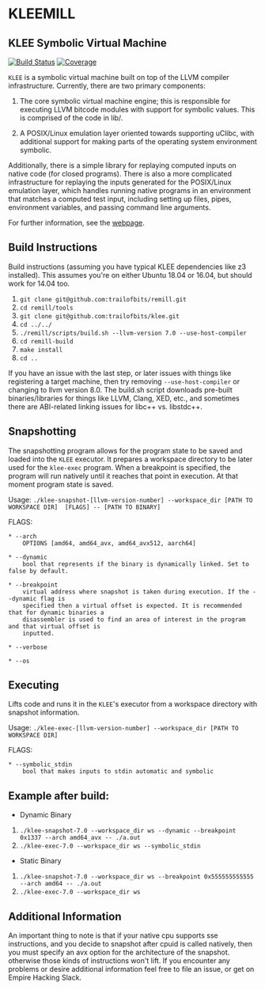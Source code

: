 KLEEMILL 
=============================

## KLEE Symbolic Virtual Machine

[![Build Status](https://travis-ci.org/klee/klee.svg?branch=master)](https://travis-ci.org/klee/klee)
[![Coverage](https://codecov.io/gh/klee/klee/branch/master/graph/badge.svg)](https://codecov.io/gh/klee/klee)

`KLEE` is a symbolic virtual machine built on top of the LLVM compiler
infrastructure. Currently, there are two primary components:

  1. The core symbolic virtual machine engine; this is responsible for
     executing LLVM bitcode modules with support for symbolic
     values. This is comprised of the code in lib/.

  2. A POSIX/Linux emulation layer oriented towards supporting uClibc,
     with additional support for making parts of the operating system
     environment symbolic.

Additionally, there is a simple library for replaying computed inputs
on native code (for closed programs). There is also a more complicated
infrastructure for replaying the inputs generated for the POSIX/Linux
emulation layer, which handles running native programs in an
environment that matches a computed test input, including setting up
files, pipes, environment variables, and passing command line
arguments.

For further information, see the [webpage](http://klee.github.io/).

## Build Instructions 

Build instructions (assuming you have typical KLEE dependencies like z3 installed). This assumes you're on either Ubuntu 18.04 or 16.04, but should work for 14.04 too.

1. `git clone git@github.com:trailofbits/remill.git`
2. `cd remill/tools`
3. `git clone git@github.com:trailofbits/klee.git`
4. `cd ../../`
5. `./remill/scripts/build.sh --llvm-version 7.0 --use-host-compiler`
6. `cd remill-build`
7. `make install`
8. `cd ..`

If you have an issue with the last step, or later issues with things like registering a target machine, 
then try removing `--use-host-compiler` or changing to llvm version 8.0. The build.sh script 
downloads pre-built binaries/libraries for things like LLVM, Clang, XED, etc., and sometimes there 
are ABI-related linking issues for libc++ vs. libstdc++.

## Snapshotting 
The snapshotting program allows for the program state to be saved and loaded into the `KLEE` executor.
It prepares a workspace directory to be later used for the `klee-exec` program. When a breakpoint is
specified, the program will run natively until it reaches that point in execution. At that moment program 
state is saved.

Usage: `./klee-snapshot-[llvm-version-number] --workspace_dir [PATH TO WORKSPACE DIR]  [FLAGS] -- [PATH TO BINARY]`

FLAGS:

    * --arch 
        OPTIONS [amd64, amd64_avx, amd64_avx512, aarch64]
    
    * --dynamic   
        bool that represents if the binary is dynamically linked. Set to false by default.
    
    * --breakpoint
        virtual address where snapshot is taken during execution. If the --dynamic flag is
        specified then a virtual offset is expected. It is recommended that for dynamic binaries a
        disassembler is used to find an area of interest in the program and that virtual offset is 
        inputted. 
    
    * --verbose
    
    * --os

## Executing
Lifts code and runs it in the `KLEE`'s executor from a workspace directory with snapshot information.

Usage: `./klee-exec-[llvm-version-number] --workspace_dir [PATH TO WORKSPACE DIR]`

FLAGS:

    * --symbolic_stdin
        bool that makes inputs to stdin automatic and symbolic

## Example after build:
* Dynamic Binary
1. `./klee-snapshot-7.0 --workspace_dir ws --dynamic --breakpoint 0x1337 --arch amd64_avx -- ./a.out`
2. `./klee-exec-7.0 --workspace_dir ws --symbolic_stdin`

* Static Binary
1. `./klee-snapshot-7.0 --workspace_dir ws --breakpoint 0x555555555555 --arch amd64 -- ./a.out`
2. `./klee-exec-7.0 --workspace_dir ws`

## Additional Information
An important thing to note is that if your native cpu supports sse instructions, and you decide to 
snapshot after cpuid is called natively, then you must specify an avx option for the architecture of the snapshot.
otherwise those kinds of instructions won't lift. If you encounter any problems or desire
additional information feel free to file an issue, or get on Empire Hacking Slack.
